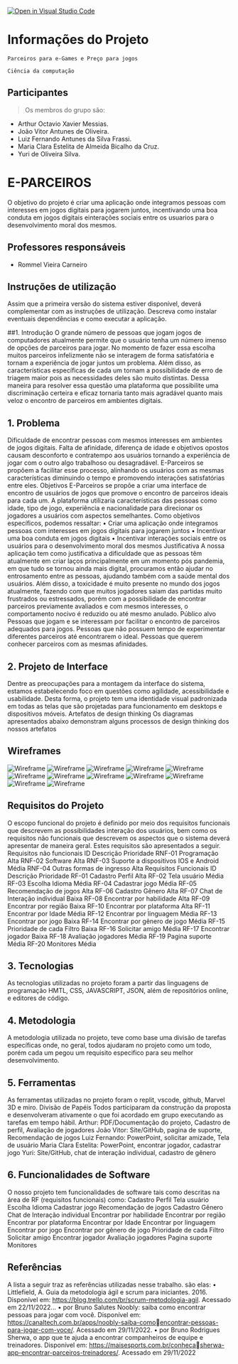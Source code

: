 [![Open in Visual Studio Code](https://classroom.github.com/assets/open-in-vscode-c66648af7eb3fe8bc4f294546bfd86ef473780cde1dea487d3c4ff354943c9ae.svg)](https://classroom.github.com/online_ide?assignment_repo_id=8549477&assignment_repo_type=AssignmentRepo)

# Informações do Projeto

`Parceiros para e-Games e Preço para jogos`

`Ciência da computação`

## Participantes

> Os membros do grupo são:

- Arthur Octavio Xavier Messias.
- João Vitor Antunes de Oliveira.
- Luiz Fernando Antunes da Silva Frassi.
- Maria Clara Estelita de Almeida Bicalho da Cruz.
- Yuri de Oliveira Silva.


# E-PARCEIROS

O objetivo do projeto é criar uma aplicação onde integramos pessoas com interesses em jogos digitais 
para jogarem juntos, incentivando uma boa conduta em jogos digitais einterações sociais entre os usuarios 
para o desenvolvimento moral dos mesmos.



## Professores responsáveis

* Rommel Vieira Carneiro

## Instruções de utilização

Assim que a primeira versão do sistema estiver disponível, deverá complementar com as instruções de utilização. Descreva como instalar eventuais dependências e como executar a aplicação.

##1. Introdução
O grande número de pessoas que jogam jogos de computadores atualmente 
permite que o usuário tenha um número imenso de opções de parceiros para jogar.
No momento de fazer essa escolha muitos parceiros infelizmente não se 
interagem de forma satisfatória e tornam a experiência de jogar juntos um problema.
Além disso, as características específicas de cada um tornam a possibilidade de erro de 
triagem maior pois as necessidades deles são muito distintas.
Dessa maneira para resolver essa questão uma plataforma que possibilite uma 
discriminação certeira e eficaz tornaria tanto mais agradável quanto mais veloz o 
encontro de parceiros em ambientes digitais.

## 1. Problema

Dificuldade de encontrar pessoas com mesmos interesses em ambientes de jogos 
digitais.
Falta de afinidade, diferença de idade e objetivos opostos causam desconforto e 
contratempo aos usuários tornando a experiência de jogar com o outro algo trabalhoso 
ou desagradável.
E-Parceiros se propõem a facilitar esse processo, alinhando os usuários com as 
mesmas características diminuindo o tempo e promovendo interações satisfatórias 
entre eles.
Objetivos
E-Parceiros se propõe a criar uma interface de encontro de usuários de jogos que 
promove o encontro de parceiros ideais para cada um.
A plataforma utilizaria características das pessoas como idade, tipo de jogo, 
experiência e nacionalidade para direcionar os jogadores a usuários com aspectos 
semelhantes.
Como objetivos específicos, podemos ressaltar:
• Criar uma aplicação onde integramos pessoas com interesses em jogos 
digitais para jogarem juntos
• Incentivar uma boa conduta em jogos digitais
• Incentivar interações sociais entre os usuários para o desenvolvimento 
moral dos mesmos
Justificativa
A nossa aplicação tem como justificativa a dificuldade que as pessoas têm 
atualmente em criar laços principalmente em um momento pós pandemia, em que tudo 
se tornou ainda mais digital, procuramos então ajudar no entrosamento entre as 
pessoas, ajudando também com a saúde mental dos usuários.
Além disso, a toxicidade é muito presente no mundo dos jogos atualmente, 
fazendo com que muitos jogadores saiam das partidas muito frustrados ou estressados, 
porém com a possibilidade de encontrar parceiros previamente avaliados e com 
mesmos interesses, o comportamento nocivo é reduzido ou até mesmo anulado.
Público alvo
Pessoas que jogam e se interessam por facilitar o encontro de parceiros adequados 
para jogos.
Pessoas que não possuem tempo de experimentar diferentes parceiros até encontrarem 
o ideal.
Pessoas que querem conhecer parceiros com as mesmas afinidades.
## 2. Projeto de Interface
Dentre as preocupações para a montagem da interface do sistema, estamos 
estabelecendo foco em questões como agilidade, acessibilidade e usabilidade. Desta 
forma, o projeto tem uma identidade visual padronizada em todas as telas que são 
projetadas para funcionamento em desktops e dispositivos móveis.
Artefatos de design thinking
Os diagramas apresentados abaixo demonstram alguns processos de design thinking 
dos nossos artefatos
## Wireframes
![Wireframe]( /codigo/Sprint4/imagens/1.png)
![Wireframe]( /codigo/Sprint4/imagens/2.png)
![Wireframe]( /codigo/Sprint4/imagens/3.png)
![Wireframe]( /codigo/Sprint4/imagens/4.png)
![Wireframe]( /codigo/Sprint4/imagens/5.png)
![Wireframe]( /codigo/Sprint4/imagens/6.png)
![Wireframe]( /codigo/Sprint4/imagens/7.png)
![Wireframe]( /codigo/Sprint4/imagens/8.png)
![Wireframe]( /codigo/Sprint4/imagens/9.png)
![Wireframe]( /codigo/Sprint4/imagens/10.png)
![Wireframe]( /codigo/Sprint4/imagens/11.png)
![Wireframe]( /codigo/Sprint4/imagens/12.png)
## Requisitos do Projeto
O escopo funcional do projeto é definido por meio dos requisitos funcionais que 
descrevem as possibilidades interação dos usuários, bem como os requisitos não 
funcionais que descrevem os aspectos que o sistema deverá apresentar de maneira 
geral. Estes requisitos são apresentados a seguir.
Requisitos não funcionais
ID Descrição Prioridade
RNF-01 Programação Alta
RNF-02 Software Alta
RNF-03 Suporte a dispositivos IOS e Android Média
RNF-04 Outras formas de ingresso Alta
Requisitos Funcionais
ID Descrição Prioridade
RF-01 Cadastro Perfil Alta
RF-02 Tela usuário Média
RF-03 Escolha Idioma Média
RF-04 Cadastrar jogo Média
RF-05 Recomendação de jogos Alta
RF-06 Cadastro Gênero Alta
RF-07 Chat de Interação individual Baixa
RF-08 Encontrar por habilidade Alta
RF-09 Encontrar por região Baixa
RF-10 Encontrar por plataforma Alta
RF-11 Encontrar por Idade Média
RF-12 Encontrar por linguagem Média
RF-13 Encontrar por jogo Baixa
RF-14 Encontrar por gênero de jogo Média
RF-15 Prioridade de cada Filtro Baixa
RF-16 Solicitar amigo Média
RF-17 Encontrar jogador Baixa
RF-18 Avaliação jogadores Média
RF-19 Pagina suporte Média
RF-20 Monitores Média
## 3. Tecnologias
As tecnologias utilizadas no projeto foram a partir das linguagens de programação 
HMTL, CSS, JAVASCRIPT, JSON, além de repositórios online, e editores de código.
## 4. Metodologia
A metodologia utilizada no projeto, teve como base uma divisão de tarefas específicas 
onde, no geral, todos ajudaram no projeto como um todo, porém cada um pegou um 
requisito especifico para seu melhor desenvolvimento.
## 5. Ferramentas
As ferramentas utilizadas no projeto foram o replit, vscode, github, Marvel 3D e miro.
Divisão de Papéis
Todos participaram da construção da proposta e desenvolveram ativamente o que foi 
acordado em grupo executando as tarefas em tempo hábil.
Arthur: PDF/Documentação do projeto, Cadastro de perfil, Avaliação de jogadores 
João Vitor: Site/GitHub, pagina de suporte, Recomendação de jogos
Luiz Fernando: PowerPoint, solicitar amizade, Tela de usuário
Maria Clara Estelita: PowerPoint, encontrar jogador, cadastrar jogo
Yuri: Site/GitHub, chat de interação individual, cadastro de gênero 
## 6. Funcionalidades de Software
O nosso projeto tem funcionalidades de software tais como descritas na área de RF 
(requisitos funcionais) como: 
Cadastro Perfil
Tela usuário
Escolha Idioma
Cadastrar jogo
Recomendação de jogos
Cadastro Gênero
Chat de Interação individual
Encontrar por habilidade
Encontrar por região
Encontrar por plataforma
Encontrar por Idade
Encontrar por linguagem
Encontrar por jogo
Encontrar por gênero de jogo
Prioridade de cada Filtro
Solicitar amigo
Encontrar jogador
Avaliação jogadores
Pagina suporte
Monitores
## Referências
A lista a seguir traz as referências utilizadas nesse trabalho. são elas:
• Littlefield, A. Guia da metodologia ágil e scrum para iniciantes. 2016. 
Disponível em: https://blog.trello.com/br/scrum-metodologia-agil. Acessado em 
22/11/2022...
• por Bruno Salutes Noobly: saiba como encontrar pessoas para jogar com 
você. Disponível em: https://canaltech.com.br/apps/noobly-saiba-comoencontrar-pessoas-para-jogar-com-voce/. Acessado em 29/11/2022.
• por Bruno Rodrigues Sherwa, o app que te ajuda a encontrar companheiros 
de equipe e treinadores. Disponível em: https://maisesports.com.br/conhecasherwa-app-encontrar-parceiros-treinadores/. Acessado em 29/11/2022
